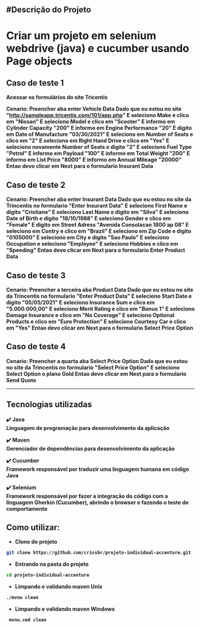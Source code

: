<b>#Descrição do Projeto<b>
--------------------------------------------------------------------------------

# Criar um projeto em selenium webdrive (java) e cucumber usando Page objects 

## Caso de teste 1

<b>Acessar os formulários do site Tricentis<b>

<b>Cenario<b>: Preencher aba enter Vehicle Data
Dado que eu estou no site "http://sampleapp.tricentis.com/101/app.php"
E seleciono Make e clico em "Nissan"
E seleciono Model e clico em "Scooter"
E informo em Cylinder Capacity "200"
E informo em Engine Performance "20"
E digito em Date of Manufacture "03/30/2021"
E seleciono em Number of Seats e clico em "2"
E seleciono em Right Hand Drive e clico em "Yes"
E seleciono novamente Number of Seats e digito "2"
E seleciono Fuel Type "Petrol"
E informo em Payload "100"
E informo em Total Weight "200"
E informo em List Price "8000"
E informo em Annual Mileage "20000"
Entao devo clicar em Next para o formulario Insurant Data


## Caso de teste 2

<b>Cenario<b>: Preencher aba enter Insurant Data
Dado que eu estou no site da Trincentis no formulario "Enter Insurant Data"
E seleciono First Name e digito "Cristiane"
E seleciono Last Name e digito em "Silva"
E seleciono Date of Birth e digito "18/10/1988"
E seleciono Gender e clico em "Female"
E digito em Street Adress "Avenida Consolacao 1800 ap 08"
E seleciono em Contry e clico em "Brazil"
E seleciono em Zip Code e digito "0105000"
E seleciono em City e digito "Sao Paulo"
E seleciono Occupation e seleciono "Employee"
E seleciono Hobbies e clico em "Speeding"
Entao devo clicar em Next para o formulario Enter Product Data


## Caso de teste 3

<b>Cenario<b>: Preencher a terceira aba Product Data
Dado que eu estou no site da Trincentis no formulario "Enter Product Data"
E seleciono Start Date e digito "05/05/2021"
E seleciono Insurance Sum e clico em "5.000.000,00"
E seleciono Merit Rating e clico em "Bonus 1"
E seleciono Damage Insurance e clico em "No Coverage"
E seleciono Optional Products e clico em "Euro Protection"
E seleciono Courtesy Car e clico em "Yes" 
Entao devo clicar em Next para o formulario Select Price Option


## Caso de teste 4

<b>Cenario<b>: Preencher a quarta aba Select Price Option
Dado que eu estou no site da Trincentis no formulario "Select Price Option"
E seleciono Select Option o plano Gold
Entao devo clicar em Next para o formulario Send Quote

-------------------------------------------------------------------------------------
## Tecnologias utilizadas
:heavy_check_mark: <b>Java</b></br>
Linguagem de programação para desenvolvimento da aplicação</br>

:heavy_check_mark: <b>Maven</b></br>
Gerenciador de dependências para desenvolvimento da aplicação</br>

:heavy_check_mark: <b>Cucumber</b></br>
Framework responsável por traduzir uma linguagem humana em código Java</br>

:heavy_check_mark: <b>Selenium</b></br>
Framework responsável por fazer a integração do código com a linguagem Gherkin (Cucumber),
abrindo o browser e fazendo o teste de comportamento</br>


## Como utilizar:
- Clone do projeto
```bash
git clone https://github.com/crissbr/projeto-individual-accenture.git
```

- Entrando na pasta do projeto
```bash
cd projeto-individual-accenture
```

- Limpando e validando maven Unix
```bash
./mvnw clean
```
- Limpando e validando maven Windows
```bash
 mvnw.cmd clean
```
